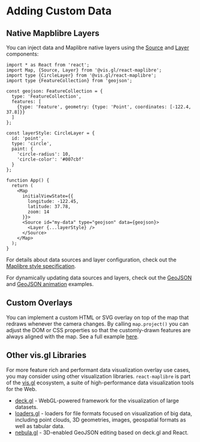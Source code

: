 # Adding Custom Data

## Native Mapblibre Layers

You can inject data and Maplibre native layers using the [Source](../api-reference/source.md) and [Layer](../api-reference/layer.md) components:

```tsx
import * as React from 'react';
import Map, {Source, Layer} from '@vis.gl/react-maplibre';
import type {CircleLayer} from '@vis.gl/react-maplibre';
import type {FeatureCollection} from 'geojson';

const geojson: FeatureCollection = {
  type: 'FeatureCollection',
  features: [
    {type: 'Feature', geometry: {type: 'Point', coordinates: [-122.4, 37.8]}}
  ]
};

const layerStyle: CircleLayer = {
  id: 'point',
  type: 'circle',
  paint: {
    'circle-radius': 10,
    'circle-color': '#007cbf'
  }
};

function App() {
  return (
    <Map
      initialViewState={{
        longitude: -122.45,
        latitude: 37.78,
        zoom: 14
      }}>
      <Source id="my-data" type="geojson" data={geojson}>
        <Layer {...layerStyle} />
      </Source>
    </Map>
  );
}
```

For details about data sources and layer configuration, check out the [Maplibre style specification](https://maplibre.org/maplibre-style-spec/).

For dynamically updating data sources and layers, check out the [GeoJSON](http://visgl.github.io/react-maplibre/examples/geojson) and [GeoJSON animation](http://visgl.github.io/react-maplibre/examples/geojson-animation) examples.


## Custom Overlays

You can implement a custom HTML or SVG overlay on top of the map that redraws whenever the camera changes. By calling `map.project()` you can adjust the DOM or CSS properties so that the customly-drawn features are always aligned with the map. See a full example [here](https://github.com/visgl/react-maplibre/tree/1.0-release/examples/custom-overlay).


## Other vis.gl Libraries

For more feature rich and performant data visualization overlay use cases, you may consider using other visualization libraries. `react-maplibre` is part of the [vis.gl](https://www.github.com/visgl) ecosystem, a suite of high-performance data visualization tools for the Web.

- [deck.gl](https://deck.gl) - WebGL-powered framework for the visualization of large datasets.
- [loaders.gl](https://loaders.gl) - loaders for file formats focused on visualization of big data, including point clouds, 3D geometries, images, geospatial formats as well as tabular data.
- [nebula.gl](https://nebula.gl) - 3D-enabled GeoJSON editing based on deck.gl and React.

